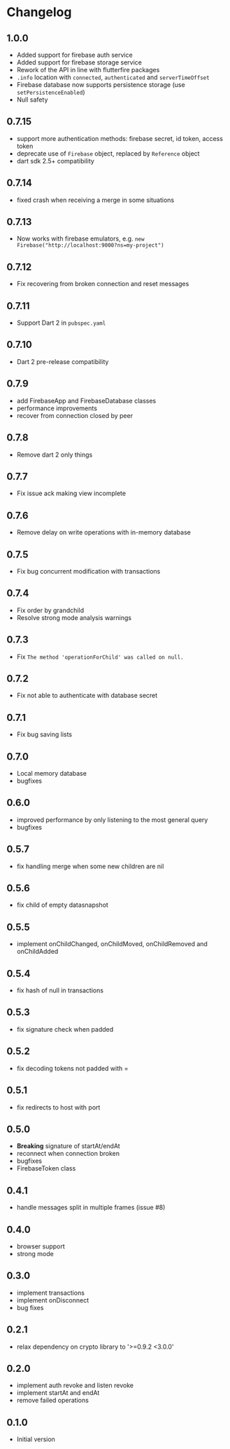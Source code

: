 # Changelog

## 1.0.0

- Added support for firebase auth service
- Added support for firebase storage service
- Rework of the API in line with flutterfire packages 
- `.info` location with `connected`, `authenticated` and `serverTimeOffset`
- Firebase database now supports persistence storage (use `setPersistenceEnabled`)
- Null safety

## 0.7.15

- support more authentication methods: firebase secret, id token, access token 
- deprecate use of `Firebase` object, replaced by `Reference` object
- dart sdk 2.5+ compatibility

## 0.7.14

- fixed crash when receiving a merge in some situations

## 0.7.13

- Now works with firebase emulators, e.g. `new Firebase("http://localhost:9000?ns=my-project")`

## 0.7.12

- Fix recovering from broken connection and reset messages

## 0.7.11

- Support Dart 2 in `pubspec.yaml`


## 0.7.10

- Dart 2 pre-release compatibility

## 0.7.9

- add FirebaseApp and FirebaseDatabase classes
- performance improvements
- recover from connection closed by peer

## 0.7.8

- Remove dart 2 only things

## 0.7.7

- Fix issue ack making view incomplete

## 0.7.6 

- Remove delay on write operations with in-memory database

## 0.7.5

- Fix bug concurrent modification with transactions

## 0.7.4

- Fix order by grandchild
- Resolve strong mode analysis warnings

## 0.7.3

- Fix `The method 'operationForChild' was called on null.`

## 0.7.2

- Fix not able to authenticate with database secret

## 0.7.1

- Fix bug saving lists

## 0.7.0

- Local memory database
- bugfixes

## 0.6.0

- improved performance by only listening to the most general query
- bugfixes


## 0.5.7

- fix handling merge when some new children are nil

## 0.5.6

- fix child of empty datasnapshot

## 0.5.5

- implement onChildChanged, onChildMoved, onChildRemoved and onChildAdded

## 0.5.4

- fix hash of null in transactions

## 0.5.3

- fix signature check when padded

## 0.5.2

- fix decoding tokens not padded with =

## 0.5.1

- fix redirects to host with port

## 0.5.0

- **Breaking** signature of startAt/endAt
- reconnect when connection broken
- bugfixes
- FirebaseToken class

## 0.4.1

- handle messages split in multiple frames (issue #8)

## 0.4.0

- browser support
- strong mode

## 0.3.0

- implement transactions
- implement onDisconnect
- bug fixes 

## 0.2.1

- relax dependency on crypto library to '>=0.9.2 <3.0.0'


## 0.2.0

- implement auth revoke and listen revoke
- implement startAt and endAt
- remove failed operations

## 0.1.0

- Initial version
